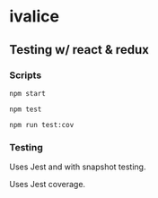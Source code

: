 # ivalice

## Testing w/ react & redux

### Scripts

    npm start

    npm test

    npm run test:cov

### Testing

Uses Jest and with snapshot testing.

Uses Jest coverage.
